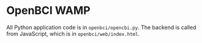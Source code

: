 # OpenBCI WAMP

All Python application code is in `openbci/opencbi.py`. The backend is called from JavaScript, which is in `openbci/web/index.html`.
